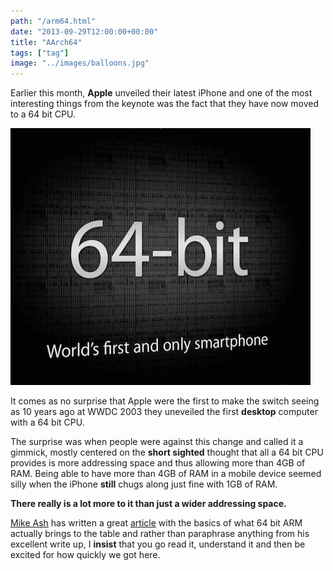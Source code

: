 ```yaml
---
path: "/arm64.html"
date: "2013-09-29T12:00:00+00:00"
title: "AArch64"
tags: ["tag"]
image: "../images/balloons.jpg"
---
```


Earlier this month, **Apple** unveiled their latest iPhone and one of the most interesting things from the keynote was the fact that they have now moved to a 64 bit CPU.

![ARM 64](ARM64.png)

It comes as no surprise that Apple were the first to make the switch seeing as 10 years ago at WWDC 2003 they uneveiled the first **desktop** computer with a 64 bit CPU.

The surprise was when people were against this change and called it a gimmick, mostly centered on the **short sighted** thought that all a 64 bit CPU provides is more addressing space and thus allowing more than 4GB of RAM. Being able to have more than 4GB of RAM in a mobile device seemed silly when the iPhone **still** chugs along just fine with 1GB of RAM.

**There really is a lot more to it than just a wider addressing space.**

[Mike Ash]("https://twitter.com/mikeash") has written a great [article]("http://www.mikeash.com/pyblog/friday-qa-2013-09-27-arm64-and-you.html")
 with the basics of what 64 bit ARM actually brings to the table and rather than paraphrase anything from his excellent write up, I **insist** that you go read it, understand it and then be excited for how quickly we got here.






